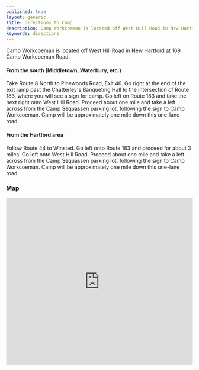 ```yaml
---
published: true
layout: generic
title: Directions to Camp
description: Camp Workcoeman is located off West Hill Road in New Hartford at 169 Camp Workcoeman Road, approximately one mile from the turn off West Hill Road.
keywords: directions
---
```


Camp Workcoeman is located off West Hill Road in New Hartford at 169 Camp
Workcoeman Road.

#### From the south (Middletown, Waterbury, etc.)

Take Route 8 North to Pinewoods Road, Exit 46. Go right at the end of the exit
ramp past the Chatterley's Banqueting Hall to the intersection of Route 183,
where you will see a sign for camp. Go left on Route 183 and take the next
right onto West Hill Road. Proceed about one mile and take a left across from
the Camp Sequassen parking lot, following the sign to Camp Workcoeman. Camp
will be approximately one mile down this one-lane road.

#### From the Hartford area

Follow Route 44 to Winsted. Go left onto Route 183 and proceed for about 3
miles. Go left onto West Hill Road. Proceed about one mile and take a left
across from the Camp Sequassen parking lot, following the sign to Camp
Workcoeman. Camp will be approximately one mile down this one-lane road.

### Map
<iframe src="https://www.google.com/maps/embed?pb=!1m18!1m12!1m3!1d47522.00396624314!2d-73.04580980342229!3d41.89016342071764!2m3!1f0!2f0!3f0!3m2!1i1024!2i768!4f13.1!3m3!1m2!1s0x0%3A0x5d2a614e5f0f0f2b!2sCamp+Workcoeman!5e0!3m2!1sen!2sus!4v1388694906639" width="100%" height="450" style="border:0"></iframe>
